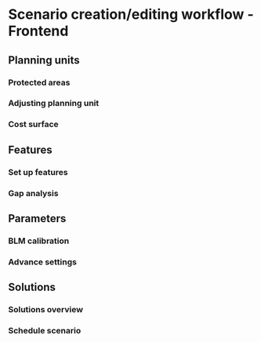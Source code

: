 # Scenario creation/editing workflow - Frontend

## Planning units

### Protected areas

### Adjusting planning unit

### Cost surface


## Features

### Set up features

### Gap analysis


## Parameters

### BLM calibration

### Advance settings


## Solutions

### Solutions overview

### Schedule scenario
